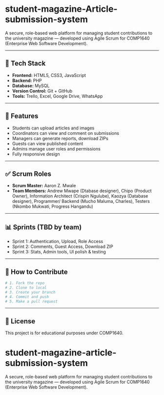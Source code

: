 # student-magazine-Article-submission-system
A secure, role-based web platform for managing student contributions to the university magazine — developed using Agile Scrum for COMP1640 (Enterprise Web Software Development).

---

## 🔧 Tech Stack
- **Frontend:** HTML5, CSS3, JavaScript
- **Backend:** PHP
- **Database:** MySQL
- **Version Control:** Git + GitHub
- **Tools:** Trello, Excel, Google Drive, WhatsApp

---

## 🚀 Features
- Students can upload articles and images
- Coordinators can view and comment on submissions
- Managers can generate reports, download ZIPs
- Guests can view published content
- Admins manage user roles and permissions
- Fully responsive design

---

## ✅ Scrum Roles
- **Scrum Master:** Aaron Z. Mwale
- **Team Members:** Andrew Mwape (Dtabase designer), Chipo (Product Owner), Information Architect (Crispin Ngulube), Kaozya (Database designer), Programmer/ Backend (Mucho Maluma, Charles), Testers (Nkombo Mukwati, Progress Hangandu)
---

## 📊 Sprints (TBD by team)
- Sprint 1: Authentication, Upload, Role Access
- Sprint 2: Comments, Guest Access, Download ZIP
- Sprint 3: Stats, Admin tools, UI polish & testing

---

## 📌 How to Contribute
```bash
# 1. Fork the repo
# 2. Clone to local
# 3. Create your branch
# 4. Commit and push
# 5. Make a pull request
```

---

## 📜 License
This project is for educational purposes under COMP1640.
# student-magazine-article-submission-system
A secure, role-based web platform for managing student contributions to the university magazine — developed using Agile Scrum for COMP1640 (Enterprise Web Software Development).

